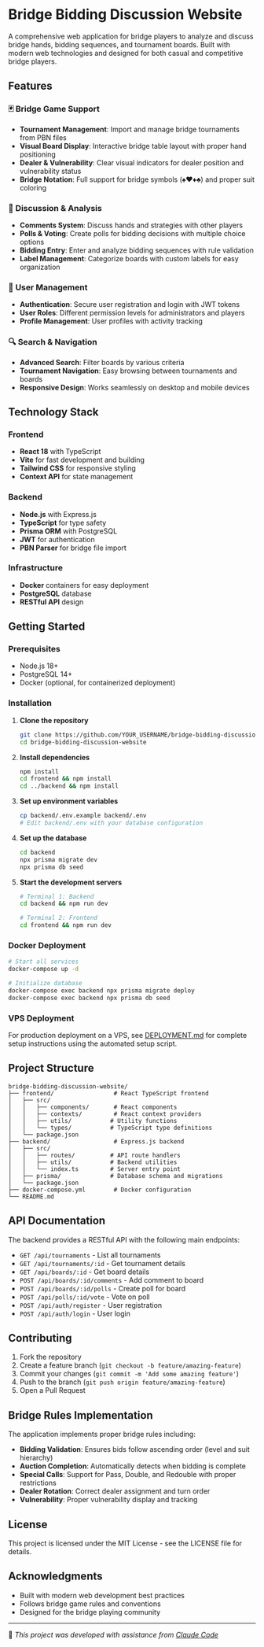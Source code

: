 # Bridge Bidding Discussion Website

A comprehensive web application for bridge players to analyze and discuss bridge hands, bidding sequences, and tournament boards. Built with modern web technologies and designed for both casual and competitive bridge players.

## Features

### 🃏 Bridge Game Support
- **Tournament Management**: Import and manage bridge tournaments from PBN files
- **Visual Board Display**: Interactive bridge table layout with proper hand positioning
- **Dealer & Vulnerability**: Clear visual indicators for dealer position and vulnerability status
- **Bridge Notation**: Full support for bridge symbols (♠♥♦♣) and proper suit coloring

### 💬 Discussion & Analysis
- **Comments System**: Discuss hands and strategies with other players
- **Polls & Voting**: Create polls for bidding decisions with multiple choice options
- **Bidding Entry**: Enter and analyze bidding sequences with rule validation
- **Label Management**: Categorize boards with custom labels for easy organization

### 🔐 User Management
- **Authentication**: Secure user registration and login with JWT tokens
- **User Roles**: Different permission levels for administrators and players
- **Profile Management**: User profiles with activity tracking

### 🔍 Search & Navigation
- **Advanced Search**: Filter boards by various criteria
- **Tournament Navigation**: Easy browsing between tournaments and boards
- **Responsive Design**: Works seamlessly on desktop and mobile devices

## Technology Stack

### Frontend
- **React 18** with TypeScript
- **Vite** for fast development and building
- **Tailwind CSS** for responsive styling
- **Context API** for state management

### Backend
- **Node.js** with Express.js
- **TypeScript** for type safety
- **Prisma ORM** with PostgreSQL
- **JWT** for authentication
- **PBN Parser** for bridge file import

### Infrastructure
- **Docker** containers for easy deployment
- **PostgreSQL** database
- **RESTful API** design

## Getting Started

### Prerequisites
- Node.js 18+ 
- PostgreSQL 14+
- Docker (optional, for containerized deployment)

### Installation

1. **Clone the repository**
   ```bash
   git clone https://github.com/YOUR_USERNAME/bridge-bidding-discussion-website.git
   cd bridge-bidding-discussion-website
   ```

2. **Install dependencies**
   ```bash
   npm install
   cd frontend && npm install
   cd ../backend && npm install
   ```

3. **Set up environment variables**
   ```bash
   cp backend/.env.example backend/.env
   # Edit backend/.env with your database configuration
   ```

4. **Set up the database**
   ```bash
   cd backend
   npx prisma migrate dev
   npx prisma db seed
   ```

5. **Start the development servers**
   ```bash
   # Terminal 1: Backend
   cd backend && npm run dev
   
   # Terminal 2: Frontend  
   cd frontend && npm run dev
   ```

### Docker Deployment

```bash
# Start all services
docker-compose up -d

# Initialize database
docker-compose exec backend npx prisma migrate deploy
docker-compose exec backend npx prisma db seed
```

### VPS Deployment

For production deployment on a VPS, see [DEPLOYMENT.md](DEPLOYMENT.md) for complete setup instructions using the automated setup script.

## Project Structure

```
bridge-bidding-discussion-website/
├── frontend/                 # React TypeScript frontend
│   ├── src/
│   │   ├── components/       # React components
│   │   ├── contexts/         # React context providers
│   │   ├── utils/           # Utility functions
│   │   └── types/           # TypeScript type definitions
│   └── package.json
├── backend/                  # Express.js backend
│   ├── src/
│   │   ├── routes/          # API route handlers
│   │   ├── utils/           # Backend utilities
│   │   └── index.ts         # Server entry point
│   ├── prisma/              # Database schema and migrations
│   └── package.json
├── docker-compose.yml        # Docker configuration
└── README.md
```

## API Documentation

The backend provides a RESTful API with the following main endpoints:

- `GET /api/tournaments` - List all tournaments
- `GET /api/tournaments/:id` - Get tournament details
- `GET /api/boards/:id` - Get board details
- `POST /api/boards/:id/comments` - Add comment to board
- `POST /api/boards/:id/polls` - Create poll for board
- `POST /api/polls/:id/vote` - Vote on poll
- `POST /api/auth/register` - User registration
- `POST /api/auth/login` - User login

## Contributing

1. Fork the repository
2. Create a feature branch (`git checkout -b feature/amazing-feature`)
3. Commit your changes (`git commit -m 'Add some amazing feature'`)
4. Push to the branch (`git push origin feature/amazing-feature`)
5. Open a Pull Request

## Bridge Rules Implementation

The application implements proper bridge rules including:
- **Bidding Validation**: Ensures bids follow ascending order (level and suit hierarchy)
- **Auction Completion**: Automatically detects when bidding is complete
- **Special Calls**: Support for Pass, Double, and Redouble with proper restrictions
- **Dealer Rotation**: Correct dealer assignment and turn order
- **Vulnerability**: Proper vulnerability display and tracking

## License

This project is licensed under the MIT License - see the LICENSE file for details.

## Acknowledgments

- Built with modern web development best practices
- Follows bridge game rules and conventions
- Designed for the bridge playing community

---

🤖 *This project was developed with assistance from [Claude Code](https://claude.ai/code)*